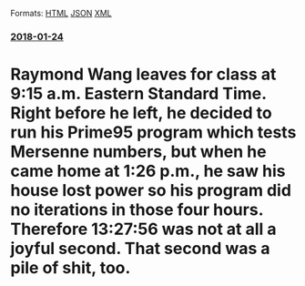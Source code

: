 
Formats: [HTML](/news/2018/01/24/raymond-wang-leaves-for-class-at-9-15-a-m-eastern-standard-time-right-before-he-left-he-decided-to-run-his-prime95-program-which-tests-me.html)  [JSON](/news/2018/01/24/raymond-wang-leaves-for-class-at-9-15-a-m-eastern-standard-time-right-before-he-left-he-decided-to-run-his-prime95-program-which-tests-me.json)  [XML](/news/2018/01/24/raymond-wang-leaves-for-class-at-9-15-a-m-eastern-standard-time-right-before-he-left-he-decided-to-run-his-prime95-program-which-tests-me.xml)  

### [2018-01-24](/news/2018/01/24/index.md)

##### 
# Raymond Wang leaves for class at 9:15 a.m. Eastern Standard Time. Right before he left, he decided to run his Prime95 program which tests Mersenne numbers, but when he came home at 1:26 p.m., he saw his house lost power so his program did no iterations in those four hours. Therefore 13:27:56 was not at all a joyful second. That second was a pile of shit, too.



